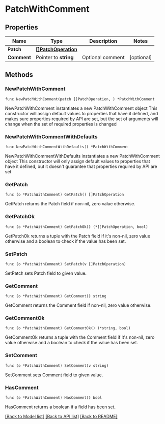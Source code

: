 # PatchWithComment

## Properties

Name | Type | Description | Notes
------------ | ------------- | ------------- | -------------
**Patch** | [**[]PatchOperation**](PatchOperation.md) |  | 
**Comment** | Pointer to **string** | Optional comment | [optional] 

## Methods

### NewPatchWithComment

`func NewPatchWithComment(patch []PatchOperation, ) *PatchWithComment`

NewPatchWithComment instantiates a new PatchWithComment object
This constructor will assign default values to properties that have it defined,
and makes sure properties required by API are set, but the set of arguments
will change when the set of required properties is changed

### NewPatchWithCommentWithDefaults

`func NewPatchWithCommentWithDefaults() *PatchWithComment`

NewPatchWithCommentWithDefaults instantiates a new PatchWithComment object
This constructor will only assign default values to properties that have it defined,
but it doesn't guarantee that properties required by API are set

### GetPatch

`func (o *PatchWithComment) GetPatch() []PatchOperation`

GetPatch returns the Patch field if non-nil, zero value otherwise.

### GetPatchOk

`func (o *PatchWithComment) GetPatchOk() (*[]PatchOperation, bool)`

GetPatchOk returns a tuple with the Patch field if it's non-nil, zero value otherwise
and a boolean to check if the value has been set.

### SetPatch

`func (o *PatchWithComment) SetPatch(v []PatchOperation)`

SetPatch sets Patch field to given value.


### GetComment

`func (o *PatchWithComment) GetComment() string`

GetComment returns the Comment field if non-nil, zero value otherwise.

### GetCommentOk

`func (o *PatchWithComment) GetCommentOk() (*string, bool)`

GetCommentOk returns a tuple with the Comment field if it's non-nil, zero value otherwise
and a boolean to check if the value has been set.

### SetComment

`func (o *PatchWithComment) SetComment(v string)`

SetComment sets Comment field to given value.

### HasComment

`func (o *PatchWithComment) HasComment() bool`

HasComment returns a boolean if a field has been set.


[[Back to Model list]](../README.md#documentation-for-models) [[Back to API list]](../README.md#documentation-for-api-endpoints) [[Back to README]](../README.md)


